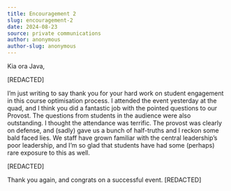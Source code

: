```yaml
---
title: Encouragement 2
slug: encouragement-2
date: 2024-08-23
source: private communications
author: anonymous
author-slug: anonymous
---
```


Kia ora Java,
 
[REDACTED]
 
I’m just writing to say thank you for your hard work on student engagement in this course optimisation process. I attended the event yesterday at the quad, and I think you did a fantastic job with the pointed questions to our Provost. The questions from students in the audience were also outstanding. I thought the attendance was terrific. The provost was clearly on defense, and (sadly) gave us a bunch of half-truths and I reckon some bald faced lies. We staff have grown familiar with the central leadership’s poor leadership, and I’m so glad that students have had some (perhaps) rare exposure to this as well.
 
[REDACTED]

Thank you again, and congrats on a successful event.
[REDACTED]